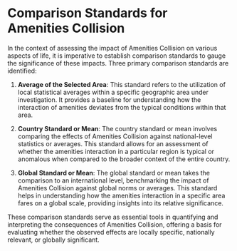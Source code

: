 # Comparison Standards for Amenities Collision

In the context of assessing the impact of Amenities Collision on various aspects of life, it is imperative to establish comparison standards to gauge the significance of these impacts. Three primary comparison standards are identified:

1.  **Average of the Selected Area**: This standard refers to the utilization of local statistical averages within a specific geographic area under investigation. It provides a baseline for understanding how the interaction of amenities deviates from the typical conditions within that area.
    
2.  **Country Standard or Mean**: The country standard or mean involves comparing the effects of Amenities Collision against national-level statistics or averages. This standard allows for an assessment of whether the amenities interaction in a particular region is typical or anomalous when compared to the broader context of the entire country.
    
3.  **Global Standard or Mean**: The global standard or mean takes the comparison to an international level, benchmarking the impact of Amenities Collision against global norms or averages. This standard helps in understanding how the amenities interaction in a specific area fares on a global scale, providing insights into its relative significance.
    

These comparison standards serve as essential tools in quantifying and interpreting the consequences of Amenities Collision, offering a basis for evaluating whether the observed effects are locally specific, nationally relevant, or globally significant.

